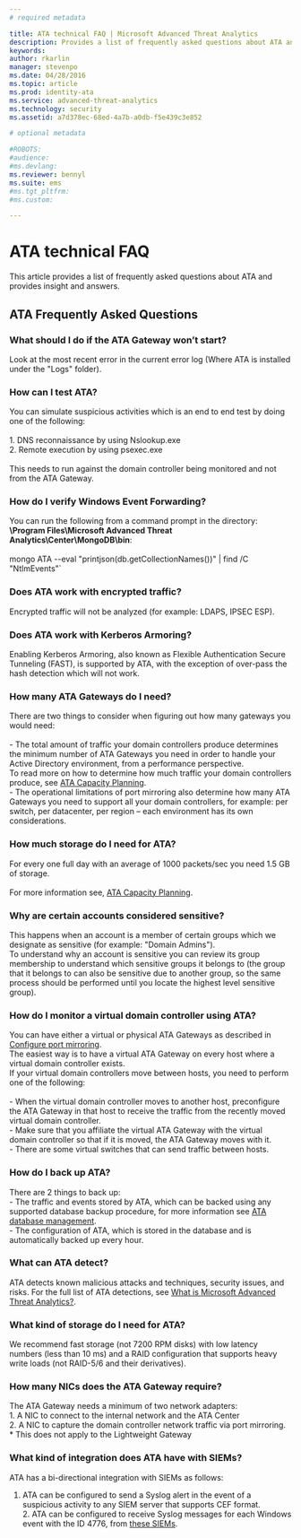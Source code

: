 ```yaml
---
# required metadata

title: ATA technical FAQ | Microsoft Advanced Threat Analytics
description: Provides a list of frequently asked questions about ATA and the associated answers
keywords:
author: rkarlin
manager: stevenpo
ms.date: 04/28/2016
ms.topic: article
ms.prod: identity-ata
ms.service: advanced-threat-analytics
ms.technology: security
ms.assetid: a7d378ec-68ed-4a7b-a0db-f5e439c3e852

# optional metadata

#ROBOTS:
#audience:
#ms.devlang:
ms.reviewer: bennyl
ms.suite: ems
#ms.tgt_pltfrm:
#ms.custom:

---
```


# ATA technical FAQ
This article provides a list of frequently asked questions about ATA and provides insight and answers.

## ATA Frequently Asked Questions


### What should I do if the ATA Gateway won’t start?
Look at the most recent error in the current error log (Where ATA is installed under the "Logs" folder).
### How can I test ATA?
You can simulate suspicious activities which is an end to end test by doing one of the following:<br /><br />1.  DNS reconnaissance by using Nslookup.exe<br />2.  Remote execution by using psexec.exe<br /><br />This needs to run against the domain controller being monitored and not from the ATA Gateway.
### How do I verify Windows Event Forwarding?
You can run the following from a command prompt in the directory:  **\Program Files\Microsoft Advanced Threat Analytics\Center\MongoDB\bin**:<br /><br />mongo ATA --eval "printjson(db.getCollectionNames())" &#124; find /C "NtlmEvents"`
### Does ATA work with encrypted traffic?
Encrypted traffic will not be analyzed (for example: LDAPS, IPSEC ESP).
### Does ATA work with Kerberos Armoring?
Enabling Kerberos Armoring, also known as Flexible Authentication Secure Tunneling (FAST), is supported by ATA, with the exception of over-pass the hash detection which will not work.
### How many ATA Gateways do I need?
There are two things to consider when figuring out how many gateways you would need:<br /><br />-   The total amount of traffic your domain controllers produce determines the minimum number of ATA Gateways you need in order to handle your Active Directory environment, from a performance perspective.<br />    To read more on how to determine how much traffic your domain controllers produce, see [ATA Capacity Planning](/advanced-threat-analytics/plan-design/ata-capacity-planning).<br />-   The operational limitations of port mirroring also determine how many ATA Gateways you need to support all your domain controllers, for example: per switch, per datacenter, per region – each environment has its own considerations.
### How much storage do I need for ATA?
For every one full day with an average of 1000 packets/sec you need 1.5 GB of storage.<br /><br />For more information see, [ATA Capacity Planning](/advanced-threat-analytics/plan-design/ata-capacity-planning).
### Why are certain accounts considered sensitive?
This happens when an account is a member of certain groups which we designate as sensitive (for example: "Domain Admins").<br />To understand why an account is sensitive you can review its group membership to understand which sensitive groups it belongs to (the group that it belongs to can also be sensitive due to another group, so the same process should be performed until you locate the highest level sensitive group).
### How do I monitor a virtual domain controller using ATA?
You can have either a virtual or physical ATA Gateways as described in [Configure port mirroring](/advanced-threat-analytics/plan-design/configure-port-mirroring).  <br />The easiest way is to have a virtual ATA Gateway on every host where a virtual domain controller exists.<br />If your virtual domain controllers move between hosts, you need to perform one of the following:<br /><br />-   When the virtual domain controller moves to another host, preconfigure the ATA Gateway in that host to receive the traffic from the recently moved virtual domain controller.<br />-   Make sure that you affiliate the virtual ATA Gateway with the virtual domain controller so that if it is moved, the ATA Gateway moves with it.<br />-   There are some virtual switches that can send traffic between hosts.
### How do I back up ATA?
There are 2 things to back up:<br />-   The traffic and events stored by ATA, which can be backed using any supported database backup procedure, for more information see [ATA database management](/advanced-threat-analytics/deploy-useata-database-management). <br />-   The configuration of ATA, which is stored in the database and is automatically backed up every hour. 
### What can ATA detect?
ATA detects known malicious attacks and techniques, security issues, and risks.
For the full list of ATA detections, see [What is Microsoft Advanced Threat Analytics?](/advanced-threat-analytics/understand-explore/what-is-ata).
### What kind of storage do I need for ATA?
We recommend fast storage (not 7200 RPM disks) with low latency numbers (less than 10 ms) and a RAID configuration that supports heavy write loads (not RAID-5/6 and their derivatives).
### How many NICs does the ATA Gateway require?
The ATA Gateway needs a minimum of two network adapters:<br>1. A NIC to connect to the internal network and the ATA Center<br>2. A NIC to capture the domain controller network traffic via port mirroring.<br>* This does not apply to the Lightweight Gateway
### What kind of integration does ATA have with SIEMs?
ATA has a bi-directional integration with SIEMs as follows:<br>
1. ATA can be configured to send a Syslog alert in the event of a suspicious activity to any SIEM server that supports CEF format.<br>2. ATA can be configured to receive Syslog messages for each Windows event with the ID 4776, from [these SIEMs](/advanced-threat-analytics/plan-design/configure-event-collection#configuring-the-ata-gateway-to-listen-for-siem-events.md).
